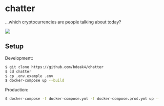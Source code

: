 # chatter

...which cryptocurrencies are people talking about today?

![](https://bdeak.net/img/chatter.png)

## Setup

Development:

```bash
$ git clone https://github.com/bdeak4/chatter
$ cd chatter
$ cp .env.example .env
$ docker-compose up --build
```

Production:

```bash
$ docker-compose -f docker-compose.yml -f docker-compose.prod.yml up --build -d
```
